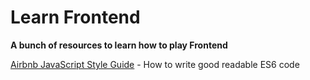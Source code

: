 # Learn Frontend
**A bunch of resources to learn how to play Frontend**

[Airbnb JavaScript Style Guide](https://github.com/airbnb/javascript) - How to write good readable ES6 code
